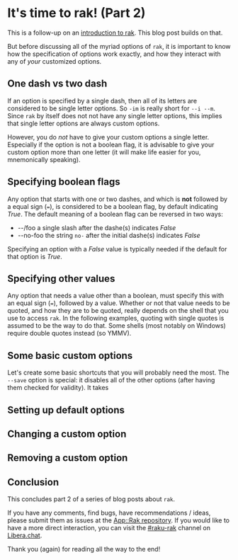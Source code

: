 # It's time to rak! (Part 2)

This is a follow-up on an [introduction to rak](https://dev.to/lizmat/its-time-to-rak-part-1-30ji).  This blog post builds on that.

But before discussing all of the myriad options of `rak`, it is important to know how the specification of options work exactly, and how they interact with any of *your* customized options.

## One dash vs two dash

If an option is specified by a single dash, then all of its letters are considered to be single letter options.  So `-im` is really short for `--i --m`.  Since `rak` by itself does not not have any single letter options, this implies that single letter options are always custom options.

However, you do *not* have to give your custom options a single letter.  Especially if the option is not a boolean flag, it is advisable to give your custom option more than one letter (it will make life easier for you, mnemonically speaking).

## Specifying boolean flags

Any option that starts with one or two dashes, and which is **not** followed by a equal sign (`=`), is considered to be a boolean flag, by default indicating *True*.  The default meaning of a boolean flag can be reversed in two ways:

- --/foo    a single slash after the dashe(s) indicates *False*
- --no-foo  the string `no-` after the initial dashe(s) indicates *False*

Specifying an option with a *False* value is typically needed if the default for that option is *True*.

## Specifying other values

Any option that needs a value other than a boolean, must specify this with an equal sign (`=`), followed by a value.  Whether or not that value needs to be quoted, and how they are to be quoted, really depends on the shell that you use to access `rak`.  In the following examples, quoting with single quotes is assumed to be the way to do that.  Some shells (most notably on Windows) require double quotes instead (so YMMV).

## Some basic custom options

Let's create some basic shortcuts that you will probably need the most.  The `--save` option is special: it disables all of the other options (after having them checked for validity).  It takes 

## Setting up default options

## Changing a custom option

## Removing a custom option

## Conclusion

This concludes part 2 of a series of blog posts about `rak`.

If you have any comments, find bugs, have recommendations / ideas, please submit them as issues at the [App::Rak repository](https://github.com/lizmat/App-Rak/issues).  If you would like to have a more direct interaction, you can visit the [#raku-rak](https://web.libera.chat/?channel=#raku-rak) channel on [Libera.chat](https://libera.chat).

Thank you (again) for reading all the way to the end!

